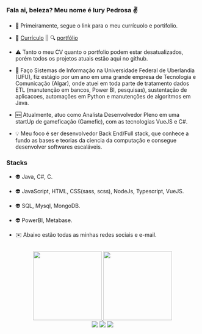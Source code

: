 ### Fala ai, beleza? Meu nome é Iury Pedrosa ✌️

- 🔑 Primeiramente, segue o link para o meu currícuolo e portifolio.
- 📩 [Currículo](https://drive.google.com/file/d/1dZcGhA_WClK5uIL92ZDPsNGzs6HBbMdL/view?usp=share_link) || 🔍 [portfólio](https://iuryppedrosa.github.io)
- ⚠️ Tanto o meu CV quanto o portfolio podem estar desatualizados, porém todos os projetos atuais estão aqui no github.

 - 🔭 Faço Sistemas de Informação na Universidade Federal de Uberlandia (UFU), fiz estágio por um ano em uma grande empresa de Tecnologia e Comunicação (Algar), onde atuei em toda parte de tratamento dados ETL (manutenção em bancos, Power BI, pesquisas), sustentação de aplicacoes, automações em Python e manutenções de algoritmos em Java.
 - 🆕 Atualmente, atuo como Analista Desenvolvedor Pleno em uma startUp de gameficação (Gamefic), com as tecnologias VueJS e C#.
 - 💡 Meu foco é ser desenvolvedor Back End/Full stack, que conhece a fundo as bases e teorias da ciencia da computação e consegue desenvolver softwares escaláveis.

### Stacks
 - 👽 Java, C#, C.
 - 👽 JavaScript, HTML, CSS(sass, scss), NodeJs, Typescript, VueJS.
 - 👽 SQL, Mysql, MongoDB.
 - 👽 PowerBI, Metabase.

  
 - ✉️ Abaixo estão todas as minhas redes sociais e e-mail.
  
  ##
  <div align="center">
  <a href="https://github.com/Iuryppedrosa">
     <img height="180em" src="https://github-readme-stats.vercel.app/api?username=iuryppedrosa&show_icons=true&theme=github_dark_dimmed&include_all_commits=true&count_private=true"/>
     <img height="180em" src="https://github-readme-stats.vercel.app/api/top-langs/?username=iuryppedrosa&layout=compact&langs_count=7&theme=github_dark_dimmed"/>
 </div>
   
  <div align="center"> 
       <a href="https://www.instagram.com/iuryppedrosa" target="_blank"><img src="https://img.shields.io/badge/-Instagram-%23E4405F?style=for-the-badge&logo=instagram&logoColor=white" target="_blank"></a> 
       <a href = "mailto:iurypedrosa@gmail.com"><img src="https://img.shields.io/badge/-Gmail-%23333?style=for-the-badge&logo=gmail&logoColor=white" target="_blank"></a>
       <a href="https://www.linkedin.com/in/iuryppedrosa" target="_blank"><img src="https://img.shields.io/badge/-LinkedIn-%230077B5?style=for-the-badge&logo=linkedin&logoColor=white" target="_blank"></a> 
 </div>
